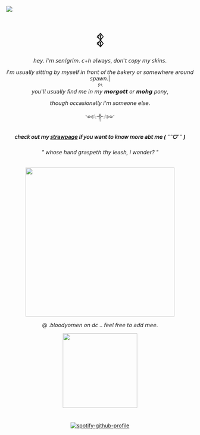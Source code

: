 ![](https://komarev.com/ghpvc/?username=sensyuii&color=393935&style=flat-square&label=_stalkers_)
<div align="center">

# 𒉭

<div align="center">


𝘩𝘦𝘺. 𝘪'𝘮 𝘴𝘦𝘯/𝘨𝘳𝘪𝘮. 𝘤+𝘩 𝘢𝘭𝘸𝘢𝘺𝘴, 𝘥𝘰𝘯'𝘵 𝘤𝘰𝘱𝘺 𝘮𝘺 𝘴𝘬𝘪𝘯𝘴.
<div></div>
𝘪'𝘮 𝘶𝘴𝘶𝘢𝘭𝘭𝘺 𝘴𝘪𝘵𝘵𝘪𝘯𝘨 𝘣𝘺 𝘮𝘺𝘴𝘦𝘭𝘧 𝘪𝘯 𝘧𝘳𝘰𝘯𝘵 𝘰𝘧 𝘵𝘩𝘦 𝘣𝘢𝘬𝘦𝘳𝘺 𝘰𝘳 𝘴𝘰𝘮𝘦𝘸𝘩𝘦𝘳𝘦 𝘢𝘳𝘰𝘶𝘯𝘥 𝘴𝘱𝘢𝘸𝘯.|
<div></div>
۶ৎ 
<div></div>
𝘺𝘰𝘶'𝘭𝘭 𝘶𝘴𝘶𝘢𝘭𝘭𝘺 𝘧𝘪𝘯𝘥 𝘮𝘦 𝘪𝘯 𝘮𝘺 𝙢𝙤𝙧𝙜𝙤𝙩𝙩 𝘰𝘳 𝙢𝙤𝙝𝙜 𝘱𝘰𝘯𝘺,

𝘵𝘩𝘰𝘶𝘨𝘩 𝘰𝘤𝘤𝘢𝘴𝘪𝘰𝘯𝘢𝘭𝘭𝘺 𝘪'𝘮 𝘴𝘰𝘮𝘦𝘰𝘯𝘦 𝘦𝘭𝘴𝘦.
<div></div>

༺𓆩༒︎𓆪༻
<div></div>

##### 𝘤𝘩𝘦𝘤𝘬 𝘰𝘶𝘵 𝘮𝘺 [𝘴𝘵𝘳𝘢𝘸𝘱𝘢𝘨𝘦](https://bloodyomen.straw.page) 𝘪𝘧 𝘺𝘰𝘶 𝘸𝘢𝘯𝘵 𝘵𝘰 𝘬𝘯𝘰𝘸 𝘮𝘰𝘳𝘦 𝘢𝘣𝘵 𝘮𝘦 ( ˶ˆᗜˆ˵ )

###### " 𝘸𝘩𝘰𝘴𝘦 𝘩𝘢𝘯𝘥 𝘨𝘳𝘢𝘴𝘱𝘦𝘵𝘩 𝘵𝘩𝘺 𝘭𝘦𝘢𝘴𝘩, 𝘪 𝘸𝘰𝘯𝘥𝘦𝘳? "
<div align="center">
<img height="400" src="https://i.imgur.com/BpPtV2L.png">

@ .𝘣𝘭𝘰𝘰𝘥𝘺𝘰𝘮𝘦𝘯 𝘰𝘯 𝘥𝘤 .. 𝘧𝘦𝘦𝘭 𝘧𝘳𝘦𝘦 𝘵𝘰 𝘢𝘥𝘥 𝘮𝘦𝘦.

<img height="200" src="https://i.imgur.com/xJWHCUu.png">


# 

[![spotify-github-profile](https://spotify-github-profile.kittinanx.com/api/view?uid=w3fh1c1w6dx0lm54eszffhs5x&cover_image=true&theme=novatorem&show_offline=false&background_color=121212&interchange=true&bar_color=445a51&bar_color_cover=false)](https://spotify-github-profile.kittinanx.com/api/view?uid=w3fh1c1w6dx0lm54eszffhs5x&redirect=true)
